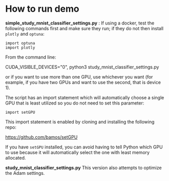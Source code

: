 # How to run demo

**simple_study_mnist_classifier_settings.py** : 
If using a docker, test the following commands first and make sure they run; if they do not then install `plotly` and `optuna`:

```
import optuna
import plotly
```

From the command line:

CUDA_VISIBLE_DEVICES="0", python3 study_mnist_classifier_settings.py

or if you want to use more than one GPU, use whichever you want (for example, if you have two GPUs and want to use the second, that is device 1).

The script has an import statement which will automatically choose a single GPU that is least utilized so you do not need to set this parameter:

`import setGPU`

This import statement is enabled by cloning and installing the following repo:

https://github.com/bamos/setGPU

If you have `setGPU` installed, you can avoid having to tell Python which GPU to use because it will automatically select the one with least memory allocated.

**study_mnist_classifier_settings.py**
This version also attempts to optimize the Adam settings.